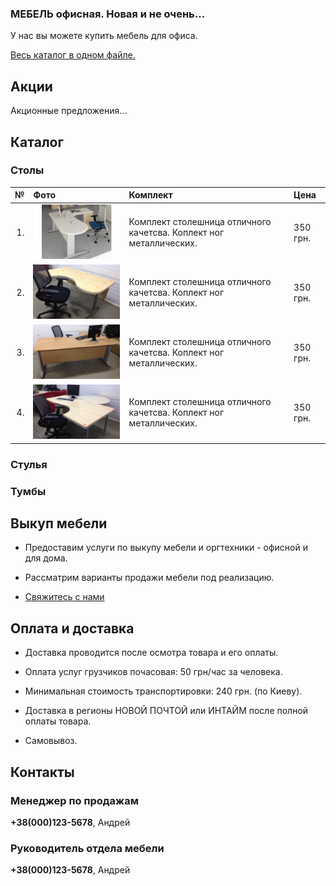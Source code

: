 ### МЕБЕЛЬ офисная. Новая и не очень...

У нас вы можете купить мебель для офиса.

[Весь каталог в одном файле.](https://github.com/mebel-bu/mebel-bu.github.io/raw/master/price/mebel-bu.pdf)

## Акции

Акционные предложения...

## Каталог

### Столы

| №  | Фото | Комплект | Цена |
|---:|:-----|:---------|:-----|
| 1. | ![](https://github.com/mebel-bu/mebel-bu.github.io/raw/master/img/table01.jpg) | Комплект столешница  отличного качетсва. Коплект ног металлических. | 350 грн. |
| 2. | ![](https://github.com/mebel-bu/mebel-bu.github.io/raw/master/img/table02.jpg) | Комплект столешница  отличного качетсва. Коплект ног металлических. | 350 грн. |
| 3. | ![](https://github.com/mebel-bu/mebel-bu.github.io/raw/master/img/table03.jpg) | Комплект столешница  отличного качетсва. Коплект ног металлических. | 350 грн. |
| 4. | ![](https://github.com/mebel-bu/mebel-bu.github.io/raw/master/img/table04.jpg) | Комплект столешница  отличного качетсва. Коплект ног металлических. | 350 грн. |

### Стулья

### Тумбы
 
## Выкуп мебели

- Предоставим услуги по выкупу мебели и оргтехники - офисной и для дома.

- Рассматрим варианты продажи мебели под реализацию.

- [Свяжитесь с нами](Контакты)

## Оплата и доставка

- Доставка проводится после осмотра товара и его оплаты.

- Оплата услуг грузчиков почасовая: 50 грн/час за человека.

- Минимальная стоимость транспортировки: 240 грн. (по Киеву).

- Доставка в регионы НОВОЙ ПОЧТОЙ или ИНТАЙМ после полной оплаты товара.

- Самовывоз.
 
## Контакты

### Менеджер по продажам

**+38(000)123-5678**, Андрей

### Руководитель отдела мебели

**+38(000)123-5678**, Андрей
